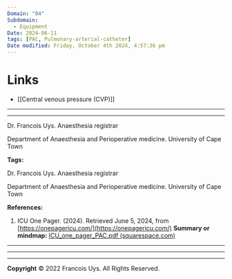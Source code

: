 ```yaml
---
Domain: "04"
Subdomain:
  - Equipment
Date: 2024-06-11
tags: [PAC, Pulmonary-arterial-catheter]
Date modified: Friday, October 4th 2024, 4:57:36 pm
---
```


# Links
- [[Central venous pressure (CVP)]]

---

---

Dr. Francois Uys. Anaesthesia registrar

Department of Anaesthesia and Perioperative medicine. University of Cape Town

**Tags:**

Dr. Francois Uys. Anaesthesia registrar

Department of Anaesthesia and Perioperative medicine. University of Cape Town

**References:**

1. ICU One Pager. (2024). Retrieved June 5, 2024, from [https://onepagericu.com/](https://onepagericu.com/)
**Summary or mindmap:**
[ICU_one_pager_PAC.pdf (squarespace.com)](https://static1.squarespace.com/static/5e6d5df1ff954d5b7b139463/t/5e82d61ce78b6956d2cf8deb/1585632796519/ICU_one_pager_PAC.pdf)

------------------------------------------------------------------------------------------------------------------------------------------------------------------------------------------------------------------------------
---------------------------------------------------------------------------------------------


---

**Copyright**
© 2022 Francois Uys. All Rights Reserved.
